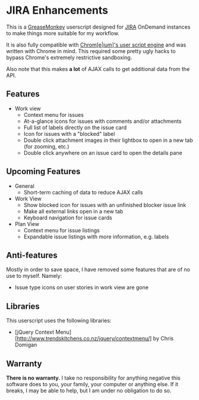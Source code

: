 JIRA Enhancements
=================

This is a [GreaseMonkey][gm] userscript designed for [JIRA][jira] OnDemand
instances to make things more suitable for my workflow.

It is also fully compatible with [Chrom[e|ium]'s user script engine][cus] and was
written with Chrome in mind. This required some pretty ugly hacks to bypass
Chrome's extremely restrictive sandboxing.

Also note that this makes **a lot** of AJAX calls to get additional data from
the API.

[gm]: https://addons.mozilla.org/en-US/firefox/addon/greasemonkey/
[jira]: http://www.atlassian.com/software/jira/
[cus]: http://www.chromium.org/developers/design-documents/user-scripts

Features
--------

+ Work view
    + Context menu for issues
    + At-a-glance icons for issues with comments and/or attachments
    + Full list of labels directly on the issue card
    + Icon for issues with a "blocked" label
    + Double click attachment images in their lightbox to open in a new tab (for zooming, etc.)
    + Double click anywhere on an issue card to open the details pane


Upcoming Features
-----------------

+ General
    + Short-term caching of data to reduce AJAX calls
+ Work View
    + Show blocked icon for issues with an unfinished blocker issue link
    + Make all external links open in a new tab
    + Keyboard navigation for issue cards
+ Plan View
    + Context menu for issue listings
    + Expandable issue listings with more information, e.g. labels

Anti-features
-------------

Mostly in order to save space, I have removed some features that are of no
use to myself. Namely:

+ Issue type icons on user stories in work view are gone

Libraries
---------

This userscript uses the following libraries:

+  [jQuery Context Menu][http://www.trendskitchens.co.nz/jquery/contextmenu/]
   by Chris Domigan

Warranty
--------

**There is no warranty.** I take no responsibility for anything negative this
software does to you, your family, your computer or anything else. If it
breaks, I may be able to help, but I am under no obligation to do so.